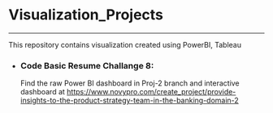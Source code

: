 # Visualization_Projects
--------------------------------
This repository contains visualization created using PowerBI, Tableau 

* ### Code Basic Resume Challange 8:
  Find the raw Power BI dashboard in Proj-2 branch and interactive dashboard at https://www.novypro.com/create_project/provide-insights-to-the-product-strategy-team-in-the-banking-domain-2
